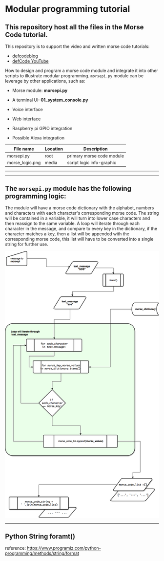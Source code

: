 # Modular programming tutorial

## This repository host all the files in the Morse Code tutorial.

This repository is to support the video and written morse code tutorials:
* [defcodeblog](https://wp.me/p8k2yu-4)
* [defCode YouTube](https://www.youtube.com/channel/UCUkbK6jMUr05WKzGQ0IzpBg/)

How to design and program a morse code module and integrate it into other scripts to illustrate modular programming. `morsepi.py` module can be leverage by other applications, such as:

* Morse module: **morsepi.py**

* A terminal UI: **01_system_console.py**
* Voice interface
* Web interface
* Raspberry pi GPIO integration
* Possible Alexa integration

File name | Location | Description
---------|----------|---------
 morsepi.py | root | primary morse code module
 morse_logic.png | media | script logic info-graphic

---
---

## The `morsepi.py` module has the following programming logic:
The module will have a morse code dictionary with the alphabet, numbers and characters with each character's corresponding morse code. The string will be contained in a variable, it will turn into lower case characters and then reassign to the same variable. A loop will iterate through each character in the message, and compare to every key in the dictionary, if the character matches a key, then a list will be appended with the corresponding morse code, this list will have to be converted into a single string for further use.

![Logic diagram](media/morse_logic.png)

---

## Python String foramt()
reference: https://www.programiz.com/python-programming/methods/string/format